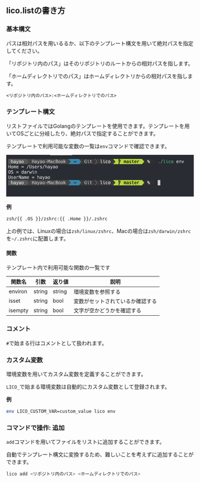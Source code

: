 ## lico.listの書き方


### 基本構文

パスは相対パスを用いるるか、以下のテンプレート構文を用いて絶対パスを指定してください。

「リポジトリ内のパス」はそのリポジトリのルートからの相対パスを指します。

「ホームディレクトリでのパス」はホームディレクトリからの相対パスを指します。

```txt
<リポジトリ内のパス>:<ホームディレクトリでのパス>
```

### テンプレート構文

リストファイルではGolangのテンプレートを使用できます。テンプレートを用いてOSごとに分岐したり、絶対パスで指定することができます。

テンプレートで利用可能な変数の一覧は`env`コマンドで確認できます。

![](env.png)

**例**

```txt
zsh/{{ .OS }}/zshrc:{{ .Home }}/.zshrc
```

上の例では、Linuxの場合は`zsh/linux/zshrc`、Macの場合は`zsh/darwin/zshrc`を`~/.zshrc`に配置します。

#### 関数

テンプレート内で利用可能な関数の一覧です

関数名 | 引数 | 返り値 | 説明
--- | --- | --- | ---
environ | string | string | 環境変数を参照する
isset | string | bool | 変数がセットされているか確認する
isempty | string | bool | 文字が空かどうかを確認する

### コメント

`#`で始まる行はコメントとして扱われます。

### カスタム変数

環境変数を用いてカスタム変数を定義することができます。

`LICO_`で始まる環境変数は自動的にカスタム変数として登録されます。

**例**

```bash
env LICO_CUSTOM_VAR=custom_value lico env
```

### コマンドで操作: 追加

`add`コマンドを用いてファイルをリストに追加することができます。

自動でテンプレート構文に変換するため、難しいことを考えずに追加することができます。

```bash
lico add <リポジトリ内のパス> <ホームディレクトリでのパス>
```


